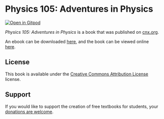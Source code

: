 # Physics 105: Adventures in Physics

[![Open in Gitpod](https://gitpod.io/button/open-in-gitpod.svg)](https://gitpod.io/from-referrer/)

_Physics 105: Adventures in Physics_ is a book that was published on [cnx.org](https://cnx.org/).

An ebook can be downloaded [here](https://github.com/cnx-user-books/cnxbook-physics-105-adventures-in-physics/releases/latest), and the book can be viewed online [here](https://github.com/cnx-user-books/cnxbook-physics-105-adventures-in-physics/releases/latest).

## License
This book is available under the [Creative Commons Attribution License](./LICENSE) license.

## Support
If you would like to support the creation of free textbooks for students, your [donations are welcome](https://riceconnect.rice.edu/donation/support-openstax-banner).

